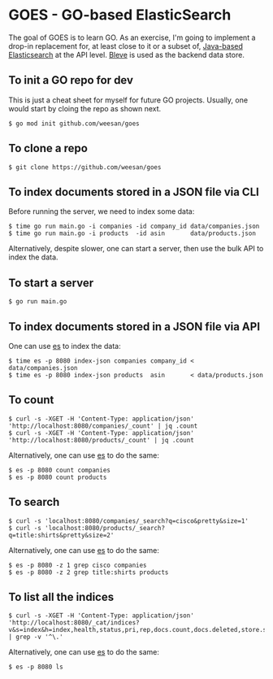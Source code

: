 # GOES - GO-based ElasticSearch

The goal of GOES is to learn GO.  As an exercise, I'm going to
implement a drop-in replacement for, at least close to it or a subset
of, [Java-based Elasticsearch](https://github.com/elastic/elasticsearch)
at the API level.  [Bleve](https://github.com/blevesearch/bleve) is
used as the backend data store.

## To init a GO repo for dev

This is just a cheat sheet for myself for future GO projects.
Usually, one would start by cloing the repo as shown next.

```
$ go mod init github.com/weesan/goes
```

## To clone a repo
```
$ git clone https://github.com/weesan/goes
```

## To index documents stored in a JSON file via CLI

Before running the server, we need to index some data:
```
$ time go run main.go -i companies -id company_id data/companies.json
$ time go run main.go -i products  -id asin       data/products.json
```

Alternatively, despite slower, one can start a server, then use the
bulk API to index the data.

## To start a server
```
$ go run main.go
```

## To index documents stored in a JSON file via API

One can use [es](https://github.com/weesan/es_cli) to index the data:
```
$ time es -p 8080 index-json companies company_id < data/companies.json
$ time es -p 8080 index-json products  asin       < data/products.json
```

## To count
```
$ curl -s -XGET -H 'Content-Type: application/json' 'http://localhost:8080/companies/_count' | jq .count
$ curl -s -XGET -H 'Content-Type: application/json' 'http://localhost:8080/products/_count' | jq .count
```

Alternatively, one can use [es](https://github.com/weesan/es_cli) to do the same:
```
$ es -p 8080 count companies
$ es -p 8080 count products
```

## To search
```
$ curl -s 'localhost:8080/companies/_search?q=cisco&pretty&size=1'
$ curl -s 'localhost:8080/products/_search?q=title:shirts&pretty&size=2'
```

Alternatively, one can use [es](https://github.com/weesan/es_cli) to do the same:
```
$ es -p 8080 -z 1 grep cisco companies
$ es -p 8080 -z 2 grep title:shirts products
```

## To list all the indices
```
$ curl -s -XGET -H 'Content-Type: application/json' 'http://localhost:8080/_cat/indices?v&s=index&h=index,health,status,pri,rep,docs.count,docs.deleted,store.size,pri.store.size' | grep -v '^\.'
```

Alternatively, one can use [es](https://github.com/weesan/es_cli) to do the same:
```
$ es -p 8080 ls
```

